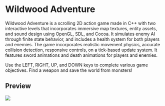 <h1>
  Wildwood Adventure
</h1>

<p>
  Wildwood Adventure is a scrolling 2D action game made in C++ with two interactive levels that incorporates immersive map textures, entity assets, and sound design using OpenGL, SDL, and Cocoa. 
It simulates enemy AI through fi nite state behavior, and includes a health system for both players and enemies. The game incorporates realistic movement physics, accurate collision detection, responsive controls, on a
tick-based update system. It features sword animations and death animations for players and enemies.
</p>

<p>
  Use the LEFT, RIGHT, UP, and DOWN keys to complete various game objectives. Find a weapon and save the world from monsters!
</p>

<h2>
  Preview
</h2>

<a>
  <img src="https://media.giphy.com/media/Yq40ovL5Mf7PFMfSli/giphy.gif"/>
</a>
